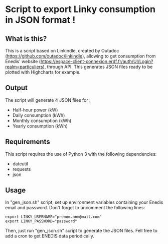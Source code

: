 # Script to export Linky consumption in JSON format !

## What is this?
This is a script based on Linkindle, created by Outadoc (https://github.com/outadoc/linkindle), allowing to get consumption from Enedis' website (https://espace-client-connexion.erdf.fr/auth/UI/Login?realm=particuliers), through API.
This generates JSON files ready to be plotted with Highcharts for example.

## Output
The script will generate 4 JSON files for :

- Half-hour power (kW)
- Daily consumption (kWh)
- Monthly consumption (kWh)
- Yearly consumption (kWh)

## Requirements
This script requires the use of Python 3 with the following dependencies:

- dateutil
- requests
- json

## Usage
In "gen_json.sh" script, set up environment variables containing your Enedis email and password.
Don't forget to uncomment the following lines:

	export LINKY_USERNAME="prenom.nom@mail.com"
	export LINKY_PASSWORD="password"


Then, just run "gen_json.sh" script to generate the JSON files.
Fell free to add a cron to get ENEDIS data periodically.
